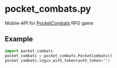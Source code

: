 # pocket_combats.py
Mobile-API for [PocketCombats](https://play.google.com/store/apps/details?id=com.pocketcombats) RPG game

## Example
```python
import pocket_combats
pocket_combats = pocket_combats.PocketCombats()
pocket_combats.login_with_token(auth_token="")
```
